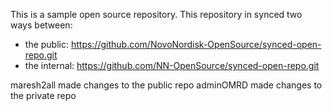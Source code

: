 This is a sample open source repository.
This repository in synced two ways between:
- the public: https://github.com/NovoNordisk-OpenSource/synced-open-repo.git
- the internal: https://github.com/NN-OpenSource/synced-open-repo.git 


maresh2all made changes to the public repo
adminOMRD made changes to the private repo